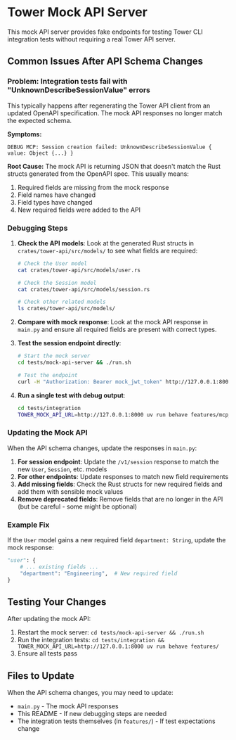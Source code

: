 # Tower Mock API Server

This mock API server provides fake endpoints for testing Tower CLI integration tests without requiring a real Tower API server.

## Common Issues After API Schema Changes

### Problem: Integration tests fail with "UnknownDescribeSessionValue" errors

This typically happens after regenerating the Tower API client from an updated OpenAPI specification. The mock API responses no longer match the expected schema.

**Symptoms:**
```
DEBUG MCP: Session creation failed: UnknownDescribeSessionValue { value: Object {...} }
```

**Root Cause:**
The mock API is returning JSON that doesn't match the Rust structs generated from the OpenAPI spec. This usually means:
1. Required fields are missing from the mock response
2. Field names have changed 
3. Field types have changed
4. New required fields were added to the API

### Debugging Steps

1. **Check the API models**: Look at the generated Rust structs in `crates/tower-api/src/models/` to see what fields are required:
   ```bash
   # Check the User model
   cat crates/tower-api/src/models/user.rs
   
   # Check the Session model  
   cat crates/tower-api/src/models/session.rs
   
   # Check other related models
   ls crates/tower-api/src/models/
   ```

2. **Compare with mock response**: Look at the mock API response in `main.py` and ensure all required fields are present with correct types.

3. **Test the session endpoint directly**:
   ```bash
   # Start the mock server
   cd tests/mock-api-server && ./run.sh
   
   # Test the endpoint
   curl -H "Authorization: Bearer mock_jwt_token" http://127.0.0.1:8000/v1/session | jq
   ```

4. **Run a single test with debug output**:
   ```bash
   cd tests/integration
   TOWER_MOCK_API_URL=http://127.0.0.1:8000 uv run behave features/mcp_app_management.feature -n "Run simple application successfully locally" --no-capture
   ```

### Updating the Mock API

When the API schema changes, update the responses in `main.py`:

1. **For session endpoint**: Update the `/v1/session` response to match the new `User`, `Session`, etc. models
2. **For other endpoints**: Update responses to match new field requirements
3. **Add missing fields**: Check the Rust structs for new required fields and add them with sensible mock values
4. **Remove deprecated fields**: Remove fields that are no longer in the API (but be careful - some might be optional)

### Example Fix

If the `User` model gains a new required field `department: String`, update the mock response:

```python
"user": {
    # ... existing fields ...
    "department": "Engineering",  # New required field
}
```

## Testing Your Changes

After updating the mock API:

1. Restart the mock server: `cd tests/mock-api-server && ./run.sh`
2. Run the integration tests: `cd tests/integration && TOWER_MOCK_API_URL=http://127.0.0.1:8000 uv run behave features/`
3. Ensure all tests pass

## Files to Update

When the API schema changes, you may need to update:

- `main.py` - The mock API responses
- This README - If new debugging steps are needed
- The integration tests themselves (in `features/`) - If test expectations change